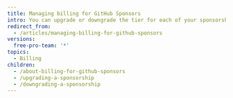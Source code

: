 ```yaml
---
title: Managing billing for GitHub Sponsors
intro: You can upgrade or downgrade the tier for each of your sponsorships.
redirect_from:
  - /articles/managing-billing-for-github-sponsors
versions:
  free-pro-team: '*'
topics:
  - Billing
children:
  - /about-billing-for-github-sponsors
  - /upgrading-a-sponsorship
  - /downgrading-a-sponsorship
---
```


